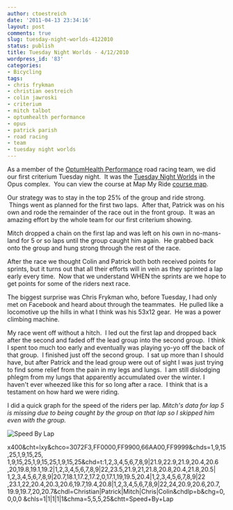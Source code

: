 ```yaml
---
author: ctoestreich
date: '2011-04-13 23:34:16'
layout: post
comments: true
slug: tuesday-night-worlds-4122010
status: publish
title: Tuesday Night Worlds - 4/12/2010
wordpress_id: '83'
categories:
- Bicycling
tags:
- chris frykman
- christian oestreich
- colin jawroski
- criterium
- mitch talbot
- optumhealth performance
- opus
- patrick parish
- road racing
- team
- tuesday night worlds
---
```


As a member of the [OptumHealth Performance][1] road racing team, we did our
first criterium Tuesday night.  It was the [Tuesday Night Worlds][2] in the
Opus complex.  You can view the course at Map My Ride [course map][3].

Our strategy was to stay in the top 25% of the group and ride strong.  Things
went as planned for the first two laps.  After that, Patrick was on his own
and rode the remainder of the race out in the front group.  It was an amazing
effort by the whole team for our first criterium showing.

Mitch dropped a chain on the first lap and was left on his own in no-mans-land
for 5 or so laps until the group caught him again.  He grabbed back onto the
group and hung strong through the rest of the race.

After the race we thought Colin and Patrick both both received points for
sprints, but it turns out that all their efforts will in vein as they sprinted
a lap early every time.  Now that we understand WHEN the sprints are we hope
to get points for some of the riders next race.

The biggest surprise was Chris Frykman who, before Tuesday, I had only met on
Facebook and heard about through the teammates.  He pulled like a locomotive
up the hills in what I think was his 53x12 gear.  He was a power climbing
machine.

My race went off without a hitch.  I led out the first lap and dropped back
after the second and faded off the lead group into the second group.  I think
I spent too much too early and eventually was playing yo-yo off the back of
that group.  I finished just off the second group.  I sat up more than I
should have, but after Patrick and the lead group were out of sight I was just
trying to find some relief from the pain in my legs and lungs.  I am still
dislodging phlegm from my lungs that apparently accumulated over the winter.
I haven't ever wheezed like this for so long after a race.  I think that is a
testament on how hard we were riding.

I did a quick graph for the speed of the riders per lap. _Mitch's data for lap
5 is missing due to being caught by the group on that lap so I skipped him
even with the group._

![Speed By Lap][4]

   [1]: http://www.optumhealthperformance.com/ (OptumHealth Performance)

   [2]: http://www.loonstate.org/ (Tuesday Night Worlds)

   [3]: http://www.mapmyride.com/routes/view/406363 (Map My Ride)

   [4]: http://chart.apis.google.com/chart?chxr=0,1,9|1,15,25&chxt=x,y&chs=500
x400&cht=lxy&chco=3072F3,FF0000,FF9900,66AA00,FF9999&chds=1,9,15,25,1,9,15,25,
1,9,15,25,1,9,15,25,1,9,15,25&chd=t:1,2,3,4,5,6,7,8,9|21.9,22.9,21.9,20.4,20.6
,20,19.8,19.1,19.2|1,2,3,4,5,6,7,8,9|22,23.5,21.9,21,21.8,20.8,20.4,21.8,20.5|
1,2,3,4,5,6,7,8,9|20.7,18.1,17.2,17.2,0,17.1,19,19.5,20.4|1,2,3,4,5,6,7,8,9|22
,23.1,22,20.4,20.3,20.6,19.7,19.4,20.8|1,2,3,4,5,6,7,8,9|22,24,20.9,20.6,20.7,
19.9,19.7,20,20.7&chdl=Christian|Patrick|Mitch|Chris|Colin&chdlp=b&chg=0,0,0,0
&chls=1|1|1|1|1&chma=5,5,5,25&chtt=Speed+By+Lap

